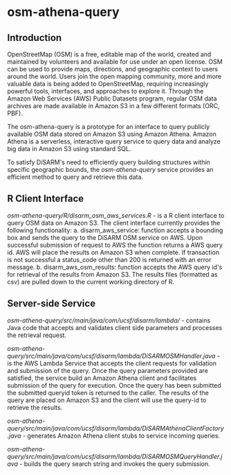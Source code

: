 ﻿# osm-athena-query
 
 ## Introduction
 
OpenStreetMap (OSM) is a free, editable map of the world, created and maintained by volunteers and available for use under an open license. OSM can be used to provide maps, directions, and geographic context to users around the world. Users join the open mapping community, more and more valuable data is being added to OpenStreetMap, requiring increasingly powerful tools, interfaces, and approaches to explore it. Through the Amazon Web Services (AWS) Public Datasets program, regular OSM data archives are made available in Amazon S3 in a few different formats (ORC, PBF).

The osm-athena-query is a prototype for an interface to query publicly available OSM data stored on Amazon S3 using Amazon Athena. Amazon Athena is a serverless, interactive query service to query data and analyze big data in Amazon S3 using standard SQL.

To satisfy DiSARM's need to efficiently query building structures within specific geographic bounds, the *osm-athena-query* service provides an efficient method to query and retrieve this data.

## R Client Interface

*osm-athena-query/R/disarm_osm_aws_services.R* - is a R client interface to query OSM data on Amazon S3. The client interface currently provides the following functionality:
a. disarm_aws_service: function accepts a bounding box and sends the query to the DiSARM OSM service on AWS.
    Upon successful submission of request to AWS the function returns a AWS query id. AWS will place the results on 
    Amazon S3 when complete. If transaction is not successful a status_code other than 200 is returned with an error 
    message.
b. disarm_aws_osm_results: function accepts the AWS query id's for retrieval of the results from Amazon S3.
   The results files (formatted as csv) are pulled down to the current working directory of R.

## Server-side Service

*osm-athena-query/src/main/java/com/ucsf/disarm/lambda/* - contains Java code that accepts and validates client side parameters and processes the retrieval request.

*osm-athena-query/src/main/java/com/ucsf/disarm/lambda/DiSARMOSMHandler.java* - is the AWS Lambda Service that accepts the client requests for validation and submission of the query. Once the query parameters provided are satisfied, the service build an Amazon Athena client and facilitates submission of the query for execution. Once the query has been submitted the submitted queryid token is returned to the caller. The results of the query are placed on Amazon S3 and the client will use the query-id to retrieve the results.

*osm-athena-query/src/main/java/com/ucsf/disarm/lambda/DiSARMAthenaClientFactory.java* - generates Amazon Athena client stubs to service incoming queries.

*osm-athena-query/src/main/java/com/ucsf/disarm/lambda/DiSARMOSMQueryHandler.java* - builds the query search string and invokes the query submission.



